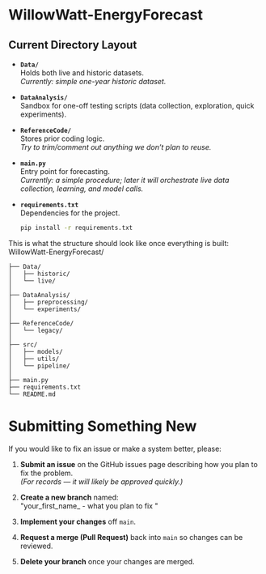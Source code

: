 # WillowWatt-EnergyForecast

## Current Directory Layout
- **`Data/`**  
  Holds both live and historic datasets.  
  *Currently: simple one-year historic dataset.*

- **`DataAnalysis/`**  
  Sandbox for one-off testing scripts (data collection, exploration, quick experiments).

- **`ReferenceCode/`**  
  Stores prior coding logic.  
  *Try to trim/comment out anything we don’t plan to reuse.*

- **`main.py`**  
  Entry point for forecasting.  
  *Currently: a simple procedure; later it will orchestrate live data collection, learning, and model calls.*

- **`requirements.txt`**  
  Dependencies for the project.  
  ```bash
  pip install -r requirements.txt

This is what the structure should look like once everything is built:
WillowWatt-EnergyForecast/

```plaintext
├── Data/                 
│   ├── historic/          
│   └── live/              
│
├── DataAnalysis/          
│   ├── preprocessing/     
│   └── experiments/      
│
├── ReferenceCode/       
│   └── legacy/          
│
├── src/               
│   ├── models/          
│   ├── utils/      
│   └── pipeline/       
│
├── main.py              
├── requirements.txt      
└── README.md
```

#  **Submitting Something New**

If you would like to fix an issue or make a system better, please:

1. **Submit an issue** on the GitHub issues page describing how you plan to fix the problem.  
   *(For records — it will likely be approved quickly.)*

2. **Create a new branch** named:  
 "your_first_name_ - what you plan to fix "

3. **Implement your changes** off `main`.

4. **Request a merge (Pull Request)** back into `main` so changes can be reviewed.

5. **Delete your branch** once your changes are merged. 



